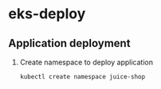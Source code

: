 # eks-deploy

## Application deployment
1. Create namespace to deploy application
   
   ```kubectl create namespace juice-shop```
   
